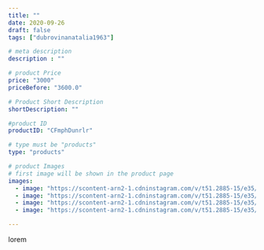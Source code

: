 ```yaml
---
title: ""
date: 2020-09-26
draft: false
tags: ["dubrovinanatalia1963"]

# meta description
description : ""

# product Price
price: "3000"
priceBefore: "3600.0"

# Product Short Description
shortDescription: ""

#product ID
productID: "CFmphDunrlr"

# type must be "products"
type: "products"

# product Images
# first image will be shown in the product page
images:
  - image: "https://scontent-arn2-1.cdninstagram.com/v/t51.2885-15/e35/120200085_217189053077378_7401455514927058276_n.jpg?_nc_ht=scontent-arn2-1.cdninstagram.com&_nc_cat=102&_nc_ohc=01aum2jk0YcAX8jPWhV&se=7&tp=1&oh=d2fc74b4445f039715e76b2e92dca42a&oe=605E98AB&ig_cache_key=MjQwNjc5MzYzOTk3MDU5NzkyMw%3D%3D.2"
  - image: "https://scontent-arn2-1.cdninstagram.com/v/t51.2885-15/e35/120196334_276960166598485_2079169709706600729_n.jpg?_nc_ht=scontent-arn2-1.cdninstagram.com&_nc_cat=101&_nc_ohc=6T81Ugcj43gAX9PloWh&se=7&tp=1&oh=fafcefef2402464a6a3d9600485ed1c1&oe=605E2338&ig_cache_key=MjQwNjc5MzYzOTk5NTcxMDMwOA%3D%3D.2"
  - image: "https://scontent-arn2-1.cdninstagram.com/v/t51.2885-15/e35/120094326_805029750259003_7446188779179507100_n.jpg?_nc_ht=scontent-arn2-1.cdninstagram.com&_nc_cat=107&_nc_ohc=XatnlIhhZ40AX8GSg76&se=7&tp=1&oh=89a3f07466011fa493e1e5be7a5fa23d&oe=605EEA30&ig_cache_key=MjQwNjc5MzYzOTk2MjE2MDE2NQ%3D%3D.2"
  - image: "https://scontent-arn2-1.cdninstagram.com/v/t51.2885-15/e35/120133613_955709021591373_8783589864196473887_n.jpg?_nc_ht=scontent-arn2-1.cdninstagram.com&_nc_cat=109&_nc_ohc=tUkPBhCoHw0AX9FTyaB&se=7&tp=1&oh=083b95c0218523a51c58e93ca6048f4e&oe=605E8634&ig_cache_key=MjQwNjc5MzYzOTk1Mzg5NjQ5Mw%3D%3D.2"

---
```

lorem
